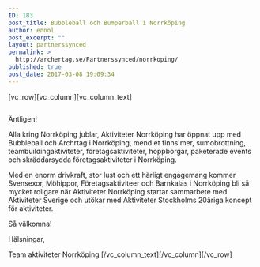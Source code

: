 ```yaml
---
ID: 183
post_title: Bubbleball och Bumperball i Norrköping
author: ennol
post_excerpt: ""
layout: partnerssynced
permalink: >
  http://archertag.se/Partnerssynced/norrkoping/
published: true
post_date: 2017-03-08 19:09:34
---
```

[vc_row][vc_column][vc_column_text]
<div id="text_block_image_88052326" class="float-left text_block_image_div h24_normal_text"><img id="block_img_88052326" class="resizeable text_image" title="" src="http://dst15js82dk7j.cloudfront.net/183390/64649695-SiCup.jpg" alt="" /></div>
<div id="block_88052326_text_content" class="text_content">

Äntligen!

Alla kring Norrköping jublar, Aktiviteter Norrköping har öppnat upp med Bubbleball och Archrtag i Norrköping, mend et finns mer, sumobrottning, teambuildingaktiviteter, företagsaktiviteter, hoppborgar, paketerade events och skräddarsydda företagsaktiviteter i Norrköping.

Med en enorm drivkraft, stor lust och ett härligt engagemang kommer Svensexor, Möhippor, Företagsaktiviteer och Barnkalas i Norrköping bli så mycket roligare när Aktiviteter Norrköping startar sammarbete med Aktiviteter Sverige och utökar med Aktiviteter Stockholms 20åriga koncept för aktiviteter.

Så välkomna!

Hälsningar,

Team aktiviteter Norrköping
[/vc_column_text][/vc_column][/vc_row]

</div>